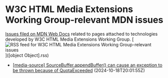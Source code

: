 # W3C HTML Media Extensions Working Group-relevant MDN issues

[Issues filed on MDN Web Docs](https://github.com/mdn/content/issues) related to pages attached to technologies developed by W3C HTML Media Extensions Working Group. [![RSS feed for W3C HTML Media Extensions Working Group-relevant issues](https://www.w3.org/QA/2007/04/feed_icon)]([object Object].rss)

* [\[media-source\] SourceBuffer.appendBuffer() can cause an exception to be thrown because of QuotaExceeded](https://github.com/mdn/content/issues/36404) (2024-10-18T20:01:55Z)
  
